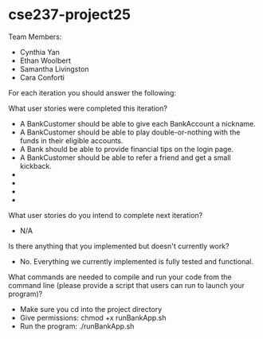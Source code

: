 # cse237-project25

Team Members:

* Cynthia Yan
* Ethan Woolbert
* Samantha Livingston
* Cara Conforti

For each iteration you should answer the following:

What user stories were completed this iteration?
* A BankCustomer should be able to give each BankAccount a nickname.
* A BankCustomer should be able to play double-or-nothing with the funds in their eligible accounts.
* A Bank should be able to provide financial tips on the login page.
* A BankCustomer should be able to refer a friend and get a small kickback.
* 
* 
* 
* 

What user stories do you intend to complete next iteration?
* N/A

Is there anything that you implemented but doesn't currently work?
* No. Everything we currently implemented is fully tested and functional.

What commands are needed to compile and run your code from the command line (please provide a script that users can run to launch your program)?
* Make sure you cd into the project directory
* Give permissions: chmod +x runBankApp.sh
* Run the program: ./runBankApp.sh
